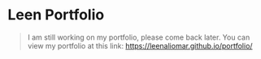 # Leen Portfolio
> I am still working on my portfolio, please come back later.
You can view my portfolio at this link: https://leenaliomar.github.io/portfolio/